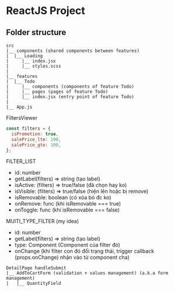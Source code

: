 # ReactJS Project

## Folder structure

```
src
|__ components (shared components between features)
|  |__ Loading
|     |__ index.jsx
|     |__ styles.scss
|
|__ features
|  |__ Todo
|     |__ components (components of feature Todo)
|     |__ pages (pages of feature Todo)
|     |__ index.jsx (entry point of feature Todo)
|
|__ App.js
```

FiltersViewer

```js
const filters = {
  isPromotion: true,
  salePrice_lte: 100,
  salePrice_gte: 100,
};
```

FILTER_LIST

- id: number
- getLabel(filters) => string (tạo label)
- isActive: (filters) => true/false (đã chọn hay ko)
- isVisible: (filters) => true/false (hiện lên hoặc bị remove)
- isRemovable: boolean (có xóa bỏ đc ko)
- onRemove: func (khi isRemovable === true)
- onToggle: func (khi isRemovable === false)

MUlTI_TYPE_FILTER (my idea)

- id: number
- getLabel(filters) => string (tạo label)
- type: Component (Component của filter đó)
- onChange (khi filter con đó đổi trạng thái, trigger callback (props.onChange) nhận vào từ component cha)

```
DetailPage handleSubmit
|__ AddToCartForm (validation + values management) (a.k.a form management)
|   |__ QuantityField
```
